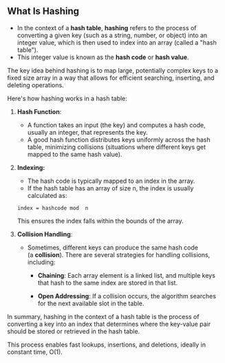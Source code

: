 ## What Is Hashing

- In the context of a **hash table**, **hashing** refers to the process of converting a given key (such as a string, number, or object) into an integer value, which is then used to index into an array (called a "hash table"). 
- This integer value is known as the **hash code** or **hash value**.

The key idea behind hashing is to map large, potentially complex keys to a fixed size array in a way that allows for efficient searching, inserting, and deleting operations. 

Here's how hashing works in a hash table:

1.  **Hash Function**: 
    - A function takes an input (the key) and computes a hash code, usually an integer, that represents the key. 
    - A good hash function distributes keys uniformly across the hash table, minimizing collisions (situations where different keys get mapped to the same hash value).
    
2.  **Indexing:** 
    - The hash code is typically mapped to an index in the array. 
    - If the hash table has an array of size n, the index is usually calculated as:
    ```shell
    index = hashcode mod  n
    ```
    This ensures the index falls within the bounds of the array.
    
3.  **Collision Handling**: 
    - Sometimes, different keys can produce the same hash code (a **collision**). There are several strategies for handling collisions, including:
    
        *    **Chaining**: Each array element is a linked list, and multiple keys that hash to the same index are stored in that list.
        
        *   **Open Addressing**: If a collision occurs, the algorithm searches for the next available slot in the table.
        

In summary, hashing in the context of a hash table is the process of converting a key into an index that determines where the key-value pair should be stored or retrieved in the hash table. 

This process enables fast lookups, insertions, and deletions, ideally in constant time, O(1).